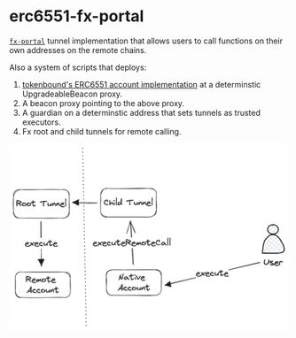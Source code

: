 # erc6551-fx-portal

[`fx-portal`](https://github.com/0xPolygon/fx-portal/) tunnel implementation
that allows users to call functions on their own addresses on the remote
chains.

Also a system of scripts that deploys:

1. [tokenbound's ERC6551 account implementation](https://github.com/tokenbound/contracts/blob/main/src/Account.sol) at a determinstic UpgradeableBeacon proxy.
2. A beacon proxy pointing to the above proxy.
3. A guardian on a determinstic address that sets tunnels as trusted executors.
4. Fx root and child tunnels for remote calling.

![Execution flow chart](./execution-flow.png)
